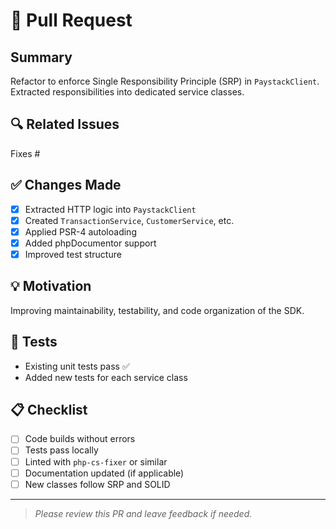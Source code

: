 # 🚀 Pull Request

## Summary

<!-- Describe the change you're introducing -->
Refactor to enforce Single Responsibility Principle (SRP) in `PaystackClient`. Extracted responsibilities into dedicated service classes.

## 🔍 Related Issues

<!-- e.g., Fixes #12, Closes #45 -->
Fixes #<!-- issue number -->

## ✅ Changes Made

- [x] Extracted HTTP logic into `PaystackClient`
- [x] Created `TransactionService`, `CustomerService`, etc.
- [x] Applied PSR-4 autoloading
- [x] Added phpDocumentor support
- [x] Improved test structure

## 💡 Motivation

<!-- Why is this change needed? -->
Improving maintainability, testability, and code organization of the SDK.

## 🧪 Tests

<!-- What did you test or automate? -->
- Existing unit tests pass ✅
- Added new tests for each service class

## 📋 Checklist

- [ ] Code builds without errors
- [ ] Tests pass locally
- [ ] Linted with `php-cs-fixer` or similar
- [ ] Documentation updated (if applicable)
- [ ] New classes follow SRP and SOLID

---

> _Please review this PR and leave feedback if needed._  
